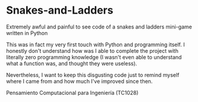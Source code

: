 # Snakes-and-Ladders
Extremely awful and painful to see code of a snakes and ladders mini-game written in Python

This was in fact my very first touch with Python and programming itself. I honestly don't understand how was I able to complete the project with literally zero programming knowledge (I wasn't even able to understand what a function was, and thought they were useless).

Nevertheless, I want to keep this disgusting code just to remind myself where I came from and how much I've improved since then.



Pensamiento Computacional para Ingeniería (TC1028)
